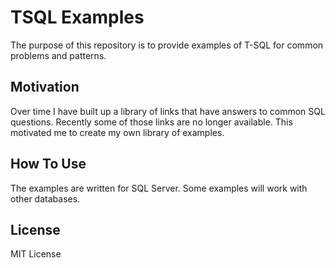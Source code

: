 # TSQL Examples
The purpose of this repository is to provide examples of T-SQL for common problems and patterns.

## Motivation
Over time I have built up a library of links that have answers to common SQL questions.  Recently some of those links are no longer available.  This motivated me to create my own library of examples.

## How To Use
The examples are written for SQL Server.  Some examples will work with other databases. 

## License
MIT License


